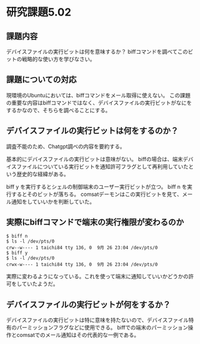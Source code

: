 # 研究課題5.02
## 課題内容
デバイスファイルの実行ビットは何を意味するか？
biffコマンドを調べてこのビットの戦略的な使い方を学びなさい。

## 課題についての対応
現環境のUbuntuにおいては、biffコマンドをメール取得に使えない。
この課題の重要な内容はbiffコマンドではなく、デバイスファイルの実行ビットがなにをするかなので、そちらを調べることにする。

## デバイスファイルの実行ビットは何をするのか？
調査不能のため、Chatgpt調べの内容を要約する。

基本的にデバイスファイルの実行ビットは意味がない。
biffの場合は、端末デバイスファイルについている実行ビットを通知許可フラグとして再利用していたという歴史的な経緯がある。

biff y を実行するとシェルの制御端末のユーザー実行ビットが立つ。
biff n を実行するとそのビットが落ちる。
comsatデーモンはこの実行ビットを見て、メール通知をしていいかを判断していた。

## 実際にbiffコマンドで端末の実行権限が変わるのか
```
$ biff n
$ ls -l /dev/pts/0
crw--w---- 1 taichi84 tty 136, 0  9月 26 23:04 /dev/pts/0
$ biff y
$ ls -l /dev/pts/0
crwx-w---- 1 taichi84 tty 136, 0  9月 26 23:04 /dev/pts/0

```

実際に変わるようになっている。これを使って端末に通知していいかどうかの許可をしていたようだ。

## デバイスファイルの実行ビットが何をするか？
デバイスファイルの実行ビットは特に意味を持たないので、デバイスファイル特有のパーミッションフラグなどに使用できる。
biffでの端末のパーミッション操作とcomsatでのメール通知はその代表的な一例である。

